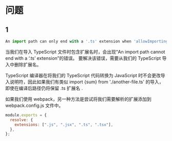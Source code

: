 # 问题

## 1

```js
An import path can only end with a '.ts' extension when 'allowImportingTsExtensions' is enabled.ts(5097)
```

当我们在导入 TypeScript 文件时包含扩展名时，会出现“An import path cannot end with a ‘.ts’ extension”的错误。 要解决该错误，需要从我们的 TypeScript 导入中删除扩展名。

TypeScript 编译器在将我们的 TypeScript 代码转换为 JavaScript 时不会更改导入说明符，因此如果我们有类似 import {sum} from './another-file.ts' 的导入，即使在编译后路径仍将保留 .ts 扩展名 .

如果我们使用 webpack，另一种方法是尝试将我们需要解析的扩展添加到 webpack.config.js 文件中。

```js
module.exports = {
  resolve: {
    extensions: [".js", ".jsx", ".ts", ".tsx"],
  },
};
```

